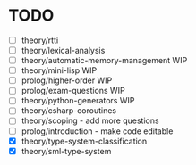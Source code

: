 # TODO

- [ ] theory/rtti
- [ ] theory/lexical-analysis
- [ ] theory/automatic-memory-management WIP
- [ ] theory/mini-lisp WIP
- [ ] prolog/higher-order WIP
- [ ] prolog/exam-questions WIP
- [ ] theory/python-generators WIP
- [ ] theory/csharp-coroutines
- [ ] theory/scoping - add more questions
- [ ] prolog/introduction - make code editable
- [X] theory/type-system-classification
- [X] theory/sml-type-system
